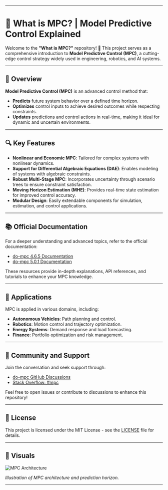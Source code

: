 
---

# 📘 What is MPC? | Model Predictive Control Explained

Welcome to the **"What is MPC?"** repository! 🚀 This project serves as a comprehensive introduction to **Model Predictive Control (MPC)**, a cutting-edge control strategy widely used in engineering, robotics, and AI systems.

---

## 📌 Overview

**Model Predictive Control (MPC)** is an advanced control method that:

* **Predicts** future system behavior over a defined time horizon.
* **Optimizes** control inputs to achieve desired outcomes while respecting constraints.
* **Updates** predictions and control actions in real-time, making it ideal for dynamic and uncertain environments.

---

## 🔍 Key Features

* **Nonlinear and Economic MPC**: Tailored for complex systems with nonlinear dynamics.
* **Support for Differential Algebraic Equations (DAE)**: Enables modeling of systems with algebraic constraints.
* **Robust Multi-Stage MPC**: Incorporates uncertainty through scenario trees to ensure constraint satisfaction.
* **Moving Horizon Estimation (MHE)**: Provides real-time state estimation for improved control accuracy.
* **Modular Design**: Easily extendable components for simulation, estimation, and control applications.

---

## 📚 Official Documentation

For a deeper understanding and advanced topics, refer to the official documentation:

* [do-mpc 4.6.5 Documentation](https://www.do-mpc.com/en/v4.6.5/)
* [do-mpc 5.0.1 Documentation](https://www.do-mpc.com/en/latest/)

These resources provide in-depth explanations, API references, and tutorials to enhance your MPC knowledge.

---

## 🎯 Applications

MPC is applied in various domains, including:

* **Autonomous Vehicles**: Path planning and control.
* **Robotics**: Motion control and trajectory optimization.
* **Energy Systems**: Demand response and load forecasting.
* **Finance**: Portfolio optimization and risk management.

---

## 💬 Community and Support

Join the conversation and seek support through:

* [do-mpc GitHub Discussions](https://github.com/do-mpc/do-mpc/discussions)
* [Stack Overflow: #mpc](https://stackoverflow.com/questions/tagged/mpc)

Feel free to open issues or contribute to discussions to enhance this repository!

---

## 📄 License

This project is licensed under the MIT License - see the [LICENSE](LICENSE) file for details.

---

## 📸 Visuals

![MPC Architecture](https://www.do-mpc.com/en/latest/_images/architecture.png)

*Illustration of MPC architecture and prediction horizon.*

---

